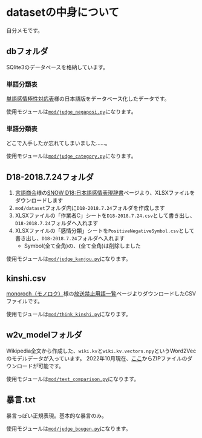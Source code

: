 # datasetの中身について

自分メモです。

## dbフォルダ

SQlite3のデータベースを格納しています。

### 単語分類表

[単語感情極性対応表](http://www.lr.pi.titech.ac.jp/%7Etakamura/pndic_ja.html)様の日本語版をデータベース化したデータです。

使用モジュールは[`mod/judge_negaposi.py`](../judge_negaposi.py)になります。

### 単語分類表

どこで入手したか忘れてしまいました……。

使用モジュールは[`mod/judge_category.py`](../judge_category.py)になります。

## D18-2018.7.24フォルダ

1. [言語商会](https://www.jnlp.org/GengoHouse/top)様の[SNOW D18:日本語感情表現辞書](https://www.jnlp.org/GengoHouse/snow/d18)ページより、XLSXファイルをダウンロードします
1. `mod/dataset`フォルダ内に`D18-2018.7.24`フォルダを作成します
1. XLSXファイルの「作業者C」シートを`D18-2018.7.24.csv`として書き出し、`D18-2018.7.24`フォルダへ入れます
1. XLSXファイルの「感情分類」シートを`PositiveNegativeSymbol.csv`として書き出し、`D18-2018.7.24`フォルダへ入れます
	- Symbol(全て全角)の、(全て全角)は削除しました

使用モジュールは[`mod/judge_kanjou.py`](../judge_kanjou.py)になります。

## kinshi.csv

[monoroch（モノロク）](http://monoroch.net)様の[放送禁止用語一覧](http://monoroch.net/kinshi/)ページよりダウンロードしたCSVファイルです。

使用モジュールは[`mod/think_kinshi.py`](../think_kinshi.py)になります。

## w2v_modelフォルダ

Wikipedia全文から作成した、`wiki.kv`と`wiki.kv.vectors.npy`というWord2Vecのモデルデータが入っています。
2022年10月現在、[ここ](https://meitaso.net/assets/dataset/w2v_model.zip)からZIPファイルのダウンロードが可能です。

使用モジュールは[`mod/text_comparison.py`](../text_comparison.py)になります。

## 暴言.txt

暴言っぽい正規表現。基本的な暴言のみ。

使用モジュールは[`mod/judge_bougen.py`](../judge_bougen.py)になります。
